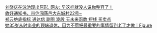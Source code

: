   
[刘晓庆在泳池现出原形, 网友: 早这样就没人说你整容了！](http://www.dianyue.me/archives/547/geob3muje08xs0b4/)  
[收好通知书，带你闯荡邑大东城村22号~](http://www.dianyue.me/archives/908/5gd2mtcdmm2glnfl/)  
[郑云绝底指标 通达信 副图 波段 无未来函数 短线 买卖点](http://www.dianyue.me/archives/064/u8tsi9fy78op6a47/)  
[她35岁从时尚业的顶端退休，因为不愿把最重要的事情留到老了才做｜Figure](http://www.dianyue.me/archives/627/0c223ugh0l4i9ff8/)